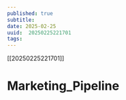 ```yaml
---
published: true
subtitle: 
date: 2025-02-25
uuid:  20250225221701
tags: 
---
```


[[20250225221701]]

# Marketing_Pipeline


